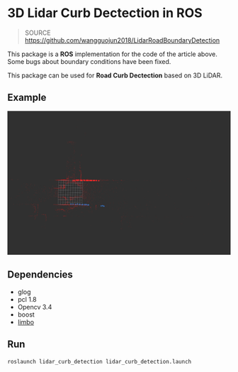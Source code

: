 # 3D Lidar Curb Dectection in ROS

> SOURCE https://github.com/wangguojun2018/LidarRoadBoundaryDetection

This package is a **ROS** implementation for the code of the article above. Some bugs about boundary conditions have been fixed.

This package can be used for **Road Curb Dectection** based on 3D LiDAR.


## Example
![Example](./readme_data/ex.png)

## Dependencies

- glog
- pcl 1.8
- Opencv 3.4
- boost
- [limbo](http://www.resibots.eu/limbo/tutorials/compilation.html)

## Run
```bash
roslaunch lidar_curb_detection lidar_curb_detection.launch
```